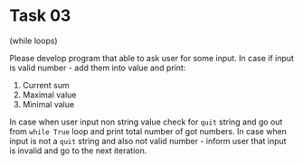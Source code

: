 # Task 03

(while loops)

Please develop program that able to ask user for some input. In case if input is valid number - add them into value and print:

1. Current sum
2. Maximal value
3. Minimal value

In case when user input non string value check for `quit` string and go out from `while True` loop and print total number of got numbers. In case when input is not a `quit` string and also not valid number - inform user that input is invalid and go to the next iteration.